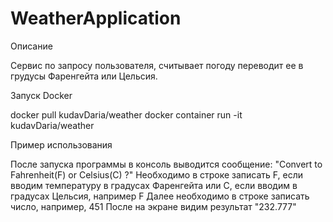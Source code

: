 # WeatherApplication
Описание

Сервис по запросу пользователя, считывает погоду переводит ее в грудусы Фаренгейта или Цельсия.

Запуск Docker

docker pull kudavDaria/weather docker container run -it kudavDaria/weather

Пример использования

После запуска программы в консоль выводится сообщение: "Convert to Fahrenheit(F) or Celsius(C) ?" 
Необходимо в строке записать F, если вводим температуру в градусах Фаренгейта или C, если вводим в градусах Цельсия, например F 
Далее необходимо в строке записать число, например, 451
После на экране видим результат "232.777"